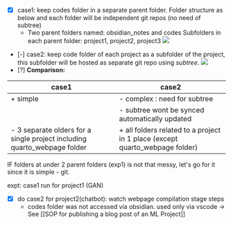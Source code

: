 - [x] case1: keep codes folder  in a separate parent folder. Folder structure as below and each folder will be independent git repos (no need of subtree)
	- Two parent folders named: obsidian_notes and codes
Subfolders in each parent folder: project1, project2, project3
![](images/Questions%20or%20thoughts?%2010Aug24_03-17.excalidraw)
- [-]  case2: keep code folder of each project as a subfolder of the project, this subfolder will be hosted as separate git repo using *subtree*.
![](images/Questions%20or%20thoughts?%2010Aug24_03-28.excalidraw)
- [?] **Comparison:**

| case1                                                                    | case2                                                                        |
| ------------------------------------------------------------------------ | ---------------------------------------------------------------------------- |
| + simple                                                                 | - complex : need for subtree                                                 |
|                                                                          | - subtree wont be synced automatically updated                               |
| - 3 separate olders for a single project including quarto_webpage folder | + all folders related to a project in 1 place (except quarto_webpage folder) |
IF folders at under 2 parent folders (exp1) is not that messy, let's go for it since it is simple - git.

expt: case1 run for project1 (GAN)
- [x] do case2 for project2(chatbot): watch webpage compilation stage steps 
	- codes folder was not accessed via obsidian. used only via vscode 
	→ See [[SOP for publishing a blog post of an ML Project]]